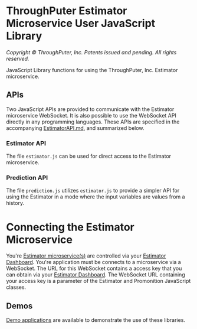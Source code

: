 # ThroughPuter Estimator Microservice User JavaScript Library

*Copyright © ThroughPuter, Inc. Patents issued and pending. All rights reserved.*

JavaScript Library functions for using the ThroughPuter, Inc. Estimator microservice.

## APIs

Two JavaScript APIs are provided to communicate with the Estimator microservice WebSocket. It is also possible to use the WebSocket API directly in any programming languages. These APIs are specified in the accompanying [EstimatorAPI.md](https://github.com/throughputer/estimator_lib/blob/master/EstimatorAPI.md), and summarized below.

### Estimator API

The file `estimator.js` can be used for direct access to the Estimator microservice.

### Prediction API

The file `prediction.js` utilizes `estimator.js` to provide a simpler API for using the Estimator in a mode where the input variables are values from a history.

# Connecting the Estimator Microservice

You're [Estimator microservice(s)](https://www.estimatorlab.com) are controlled via your [Estimator Dashboard](https://www.estimatorlab.com). You're application must be connects to a microservice via a WebSocket. The URL for this WebSocket contains a access key that you can obtain via your [Estimator Dashboard](https://www.estimatorlab.com). The WebSocket URL containing your access key is a parameter of the Estimator and Promonition JavaScript classes.

## Demos

[Demo applications](https://github.com/throughputer/estimator_demos) are available to demonstrate the use of these libraries.
